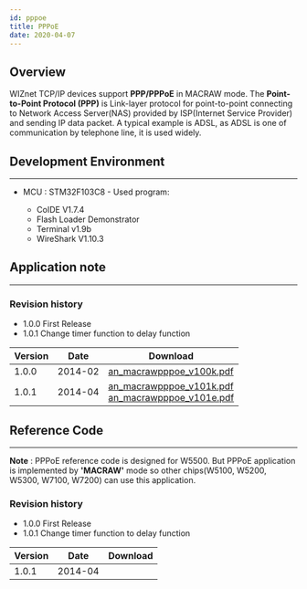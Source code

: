 ```yaml
---
id: pppoe
title: PPPoE
date: 2020-04-07
---
```


## Overview

WIZnet TCP/IP devices support **PPP/PPPoE** in MACRAW mode.
The **Point-to-Point Protocol (PPP)** is Link-layer protocol for
point-to-point connecting to Network Access Server(NAS) provided by
ISP(Internet Service Provider) and sending IP data packet. A typical
example is ADSL, as ADSL is one of communication by telephone line, it
is used widely.

## Development Environment

-----

- MCU : STM32F103C8 - Used program:


  - CoIDE V1.7.4
  - Flash Loader Demonstrator
  - Terminal v1.9b
  - WireShark V1.10.3




## Application note

-----

### Revision history

- 1.0.0 First Release  
- 1.0.1 Change timer function to delay function

<table>
<thead>
<tr class="header">
<th>Version</th>
<th>Date</th>
<th>Download</th>
</tr>
</thead>
<tbody>
<tr class="odd">
<td>1.0.0</td>
<td>2014-02</td>
<td><a href="/img/products/w5500/application/an_macrawpppoe_v100k.pdf" target="_blank">an_macrawpppoe_v100k.pdf</a></td>
</tr>
<tr class="even">
<td>1.0.1</td>
<td>2014-04</td>
<td><a href="/img/products/w5500/application/an_macrawpppoe_v101k.pdf" target="_blank">an_macrawpppoe_v101k.pdf</a><br />
<a href="/img/products/w5500/application/an_macrawpppoe_v101e.pdf" target="_blank">an_macrawpppoe_v101e.pdf</a></td>
</tr>
</tbody>
</table>

## Reference Code

-----

**Note** : PPPoE reference code is designed for W5500. But PPPoE
application is implemented by **'MACRAW'** mode so other chips(W5100,
W5200, W5300, W7100, W7200) can use this application.

### Revision history

- 1.0.0 First Release  
- 1.0.1 Change timer function to delay function

| Version | Date    | Download                                                                       |
| ------- | ------- | ------------------------------------------------------------------------------ |
| 1.0.1   | 2014-04 | <a href="/img/products/w5500/application/w5500_example_pppoe_stm32f103x_coide_v101.zip" target="_blank"></a> |
